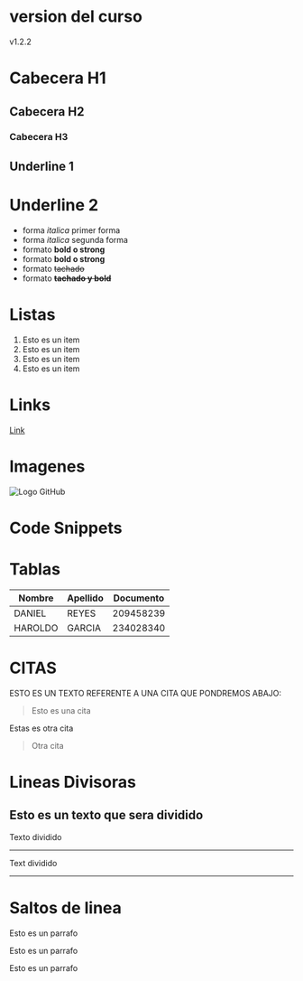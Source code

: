# version del curso
v1.2.2

# Cabecera H1
## Cabecera H2
### Cabecera H3

Underline 1
-------------

Underline 2
================

- forma *italica* primer forma
- forma _italica_ segunda forma
- formato **bold o strong**
- formato __bold o strong__
- formato ~~tachado~~ 
- formato **~~tachado y bold~~**

# Listas
1. Esto es un item
2. Esto es un item
3. Esto es un item
4. Esto es un item

# Links
<a href="http://www.google.com">Link</a>

# Imagenes
![Logo GitHub](https://github.githubassets.com/assets/GitHub-Mark-ea2971cee799.png)

# Code Snippets

# Tablas

| Nombre | Apellido | Documento |
| ------ | -------- | --------- |
| DANIEL | REYES    | 209458239 |
| HAROLDO| GARCIA   | 234028340 |

# CITAS
ESTO ES UN TEXTO REFERENTE A UNA CITA QUE PONDREMOS ABAJO: 
> Esto es una cita

Estas es otra cita
> Otra cita

# Lineas Divisoras
Esto es un texto que sera dividido
---
Texto dividido
***
Text dividido
___

# Saltos de linea
Esto es un parrafo

Esto es un parrafo

Esto es un parrafo